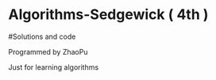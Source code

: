 # Algorithms-Sedgewick ( 4th )
#Solutions and code 

Programmed by ZhaoPu

Just for learning algorithms
